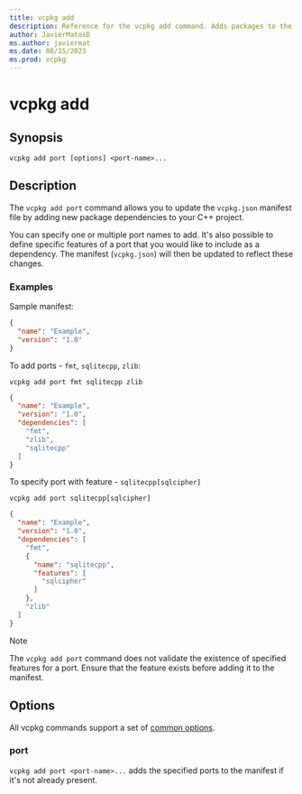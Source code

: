 ```yaml
---
title: vcpkg add
description: Reference for the vcpkg add command. Adds packages to the manifest.
author: JavierMatosD
ms.author: javiermat
ms.date: 08/15/2023
ms.prod: vcpkg
---
```

# vcpkg add

## Synopsis

```console
vcpkg add port [options] <port-name>...
```

## Description
The `vcpkg add port` command allows you to update the `vcpkg.json` manifest file by adding new package dependencies to your C++ project. 

You can specify one or multiple port names to add. It's also possible to define specific features of a port that you would like to include as a dependency. The manifest (`vcpkg.json`) will then be updated to reflect these changes.

### Examples

Sample manifest:
```json
{
  "name": "Example",
  "version": "1.0"
}
```

To add ports - `fmt`, `sqlitecpp`, `zlib`:

```console
vcpkg add port fmt sqlitecpp zlib
```
```json
{
  "name": "Example",
  "version": "1.0",
  "dependencies": [
    "fmt",
    "zlib",
    "sqlitecpp"
  ]
}
```

To specify port with feature - `sqlitecpp[sqlcipher]`
```console
vcpkg add port sqlitecpp[sqlcipher]
```

```json
{
  "name": "Example",
  "version": "1.0",
  "dependencies": [
    "fmt",
    {
      "name": "sqlitecpp",
      "features": [
        "sqlcipher"
      ]
    },
    "zlib"
  ]
}
```
> [!NOTE]
> The `vcpkg add port` command does not validate the existence of specified features for a port. Ensure that the feature exists before adding it to the manifest.

## Options

All vcpkg commands support a set of [common options](common-options.md).

### port
`vcpkg add port <port-name>...` adds the specified ports to the manifest if it's not already present.
